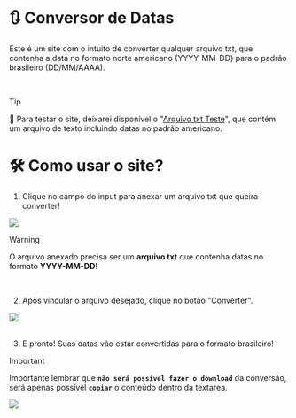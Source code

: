 # 🔃 Conversor de Datas

Este é um site com o intuito de converter qualquer arquivo txt, que contenha a data no formato norte americano (YYYY-MM-DD) para o padrão brasileiro (DD/MM/AAAA).

<br>

> [!TIP]
> 📁 Para testar o site, deixarei disponível o "[Arquivo txt Teste](file:///E:/projetos%202025/projeto_integrador_transdisciplinar%20em%20ADS/arquivo_teste.txt.txt)", que contém um arquivo de texto incluindo datas no padrão americano. 

#

# 🛠 Como usar o site?

1. Clique no campo do input para anexar um arquivo txt que queira converter!

<img src="https://github.com/user-attachments/assets/55a9ae35-b4f7-4486-ba86-b3f2f2f6bb00">

> [!WARNING]
> O arquivo anexado precisa ser um **arquivo txt** que contenha datas no formato **YYYY-MM-DD**!

<br>

2. Após vincular o arquivo desejado, clique no botão "Converter".
<img src="https://github.com/user-attachments/assets/6528e881-f50f-423d-b891-6e017964f02f">

<br>
<br>

3. E pronto! Suas datas vão estar convertidas para o formato brasileiro!
> [!IMPORTANT]
> Importante lembrar que **`não será possível fazer o download`** da conversão, será apenas possível **`copiar`** o conteúdo dentro da textarea.
<img src="https://github.com/user-attachments/assets/f903c037-4d2d-46c5-b73d-4f9224766a60">

